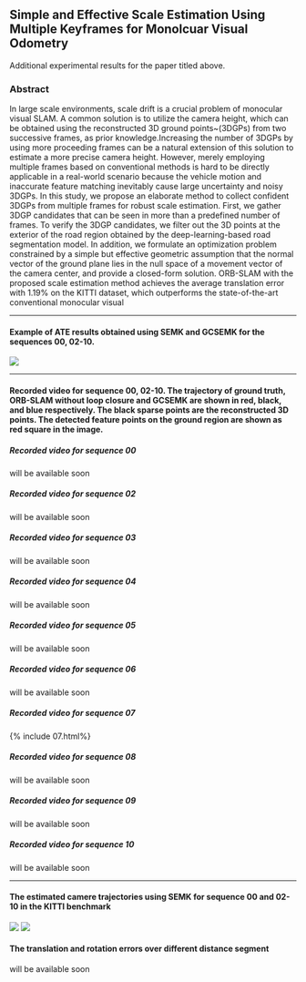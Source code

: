 ## Simple and Effective Scale Estimation Using Multiple Keyframes for Monolcuar Visual Odometry
Additional experimental results for the paper titled above.
### Abstract
In large scale environments, scale drift is a crucial problem of monocular visual SLAM. A common solution is to utilize the camera height, which can be obtained using the reconstructed 3D ground points~(3DGPs) from two successive frames, as prior knowledge.Increasing the number of 3DGPs by using more proceeding frames can be a natural extension of this solution to estimate a more precise camera height. However, merely employing multiple frames based on conventional methods is hard to be directly applicable in a real-world scenario because the vehicle motion and inaccurate feature matching inevitably cause large uncertainty and noisy 3DGPs. In this study, we propose an elaborate method to collect confident 3DGPs from multiple frames for robust scale estimation. First, we gather 3DGP candidates that can be seen in more than a predefined number of frames. To verify the 3DGP candidates, we filter out the 3D points at the exterior of the road region obtained by the deep-learning-based road segmentation model. In addition, we formulate an optimization problem constrained by a simple but effective geometric assumption that the normal vector of the ground plane lies in the null space of a movement vector of the camera center, and provide a closed-form solution. ORB-SLAM with the proposed scale estimation method achieves the average translation error with 1.19\% on the KITTI dataset, which outperforms the state-of-the-art conventional monocular visual 

*****************************************************************************************
#### Example of ATE results obtained using SEMK and GCSEMK for the sequences 00, 02-10.
![](https://lh3.googleusercontent.com/n5Ut3JwguSRFr7uCYuEJqw0wYJfzQPj8mSiginAxSnTXkjCOJ-CwRxn5M7CWVrlS-gp7VfPxlYVtJqCNgWFrnk7XFDV8AIebuXGHr7AXQwGW15VIQlVRPAJ4yrMjsrCRArvp2bk0UNmVal7_ycm7Qy2GMk6KUG9NeR9WOqcsQVUYFrJTIT2nAo2e1h6e_9phJ3XHuBMoK8zNNFSta31jHfsb7meVkDNvlNg1OhV-3fNnp-WAfYCCOdtzrvE6MzvA_MUWoYofPJjKgSAg0e7E-Yu2d1rz_xJ8k1mEoiBqE8pfm5dxgob0Syg6zGdZsRhK9QLutAd9wM8S5AvJNwtkq7lC1CpVtS1ApVQuF5eij04MQMu1QlbEn1WjFaRvrwqIrzMFHlfzYV1STYAX_Y7tqs_xJ9CBwyR52nnEu3p0XeXjw1DAMQd7zXYfwJigtMKKdxumBUzYSywdMC1Oxwor0mut6AgK2M0R3DZEkUnfcDA-wEi2ra_VbGzNs8osSpZ7UrChv2tBBc79IaSmu3rb9HPHZ5QuwVeoW2zPzAbvS6DfY1rf1nQ5jwYDWqOgghqU3-0v7E0TqS2Fg2GcjVFwcxkc3zDTdWL3_yKuJ9EPM4cynqvnWf2GrFTD6lWsrPG9Ew10zl-evd4X5JHV6UHmxL2jl5qzB86-QkakCmuTiM3SjFiXz8DZkLsTRZ3t=w694-h999-no?authuser=0)

*****************************************************************************************
#### Recorded video for sequence 00, 02-10. The trajectory of ground truth, ORB-SLAM without loop closure and GCSEMK are shown in red, black, and blue respectively. The black sparse points are the reconstructed 3D points. The detected feature points on the ground region are shown as red square in the image.
##### Recorded video for sequence 00
will be available soon
##### Recorded video for sequence 02
will be available soon
##### Recorded video for sequence 03
will be available soon
##### Recorded video for sequence 04
will be available soon
##### Recorded video for sequence 05
will be available soon
##### Recorded video for sequence 06
will be available soon
##### Recorded video for sequence 07
{% include 07.html%}
##### Recorded video for sequence 08
will be available soon
##### Recorded video for sequence 09
will be available soon
##### Recorded video for sequence 10
will be available soon

*****************************************************************************************
#### The estimated camere trajectories using SEMK for sequence 00 and 02-10 in the KITTI benchmark
![](https://lh3.googleusercontent.com/pw/ACtC-3fpxjxGrH9vo3aunm7OQlyg-VUT-TtbkOlRomXZZIiFXR_U-j4NkRO6L-5oqwTL2A7WD6UmKX0O8d9IKFGLhk-NtVlWotDj4W-uBuGPvH55rFEC5FdX55SE2NgX7RbmSZ5epWd4J-wo-Bv7SEjdChKC=w682-h984-no?authuser=0)
![](https://lh3.googleusercontent.com/pw/ACtC-3fcM9mUw8NAds1as8qoTsAdJLfhA2VolYVrZ9Age-XeyCp13l_lC6sFWu09uOzvTUjTWbU0k4gRk6X6ryM0n3ej3LV71Q0GSVqalbTzy99E5eq3TNM_Xrb30QbCUy0CYaoTaetAoIQ13fJ-WrIWovm2=w682-h984-no?authuser=0)
#### The translation and rotation errors over different distance segment
will be available soon

